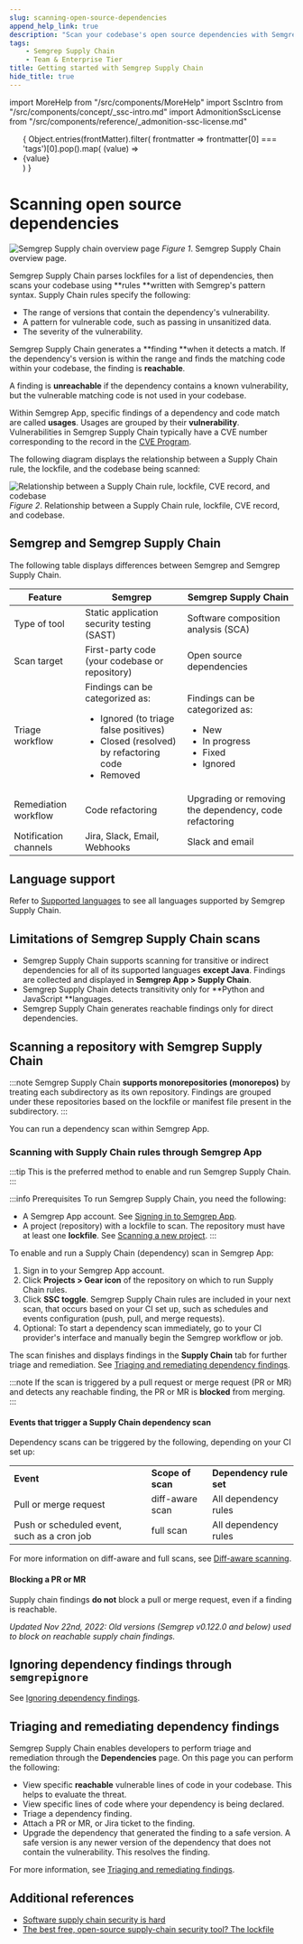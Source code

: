 ```yaml
---
slug: scanning-open-source-dependencies
append_help_link: true
description: "Scan your codebase's open source dependencies with Semgrep Supply Chain's high-signal rules that determine a vulnerability's reachability."
tags:
    - Semgrep Supply Chain
    - Team & Enterprise Tier
title: Getting started with Semgrep Supply Chain
hide_title: true
---
```


import MoreHelp from "/src/components/MoreHelp"
import SscIntro from "/src/components/concept/_ssc-intro.md"
import AdmonitionSscLicense from "/src/components/reference/_admonition-ssc-license.md"

<ul id="tag__badge-list">
{
Object.entries(frontMatter).filter(
    frontmatter => frontmatter[0] === 'tags')[0].pop().map(
    (value) => <li class='tag__badge-item'>{value}</li> )
}
</ul>

# Scanning open source dependencies

<SscIntro />

<AdmonitionSscLicense />

![Semgrep Supply chain overview page](/img/sc-overview.png)
_Figure 1_. Semgrep Supply Chain overview page.

Semgrep Supply Chain parses lockfiles for a list of dependencies, then scans your codebase using **rules **written with Semgrep's pattern syntax. Supply Chain rules specify the following:

* The range of versions that contain the dependency's vulnerability.
* A pattern for vulnerable code, such as passing in unsanitized data.
* The severity of the vulnerability.

Semgrep Supply Chain generates a **finding **when it detects a match. If the dependency's version is within the range and finds the matching code within your codebase, the finding is **reachable**.

A finding is **unreachable** if the dependency contains a known vulnerability, but the vulnerable matching code is not used in your codebase.

Within Semgrep App, specific findings of a dependency and code match are called **usages**. Usages are grouped by their **vulnerability**. Vulnerabilities in Semgrep Supply Chain typically have a CVE number corresponding to the record in the [CVE Program](https://www.cve.org/About/Overview).

The following diagram displays the relationship between a Supply Chain rule, the lockfile, and the codebase being scanned:

![Relationship between a Supply Chain rule, lockfile, CVE record, and codebase](/img/sc-reachability-analysis.png)
_Figure 2_. Relationship between a Supply Chain rule, lockfile, CVE record, and codebase.

## Semgrep and Semgrep Supply Chain

The following table displays differences between Semgrep and Semgrep Supply Chain.

<table>
<thead><tr>
   <th>Feature</th>
   <th>Semgrep</th>
   <th>Semgrep Supply Chain</th>
</tr></thead>
<tbody><tr>
   <td>Type of tool</td>
   <td>Static application security testing (SAST)</td>
   <td>Software composition analysis (SCA)</td>
  </tr>
  <tr>
   <td>Scan target
   </td>
   <td>First-party code (your codebase or repository)
   </td>
   <td>Open source dependencies 
   </td>
  </tr>
  <tr>
   <td>Triage workflow
   </td>
   <td>Findings can be categorized as:
<ul>
<li>Ignored (to triage false positives)</li>
<li>Closed (resolved) by refactoring code</li>
<li>Removed</li>
</ul>
   </td>
   <td>Findings can be categorized as:
<ul>
<li>New</li>
<li>In progress</li>
<li>Fixed</li>
<li>Ignored</li>
</ul>
   </td>
  </tr>
  <tr>
   <td>Remediation workflow
   </td>
   <td>Code refactoring
   </td>
   <td>Upgrading or removing the dependency, code refactoring
   </td>
  </tr>
  <tr>
   <td>Notification channels
   </td>
   <td>Jira, Slack, Email, Webhooks
   </td>
   <td>Slack and email
   </td>
  </tr></tbody>
</table>

## Language support

Refer to [Supported languages](/docs/supported-languages#semgrep-supply-chain) to see all languages supported by Semgrep Supply Chain.

## Limitations of Semgrep Supply Chain scans

* Semgrep Supply Chain supports scanning for transitive or indirect dependencies for all of its supported languages **except Java**. Findings are collected and displayed in **Semgrep App > Supply Chain**.
* Semgrep Supply Chain detects transitivity only for **Python and JavaScript **languages.
* Semgrep Supply Chain generates reachable findings only for direct dependencies.

## Scanning a repository with Semgrep Supply Chain

:::note
Semgrep Supply Chain **supports monorepositories (monorepos)** by treating each subdirectory as its own repository. Findings are grouped under these repositories based on the lockfile or manifest file present in the subdirectory.
:::

You can run a dependency scan within Semgrep App.

### Scanning with Supply Chain rules through Semgrep App

:::tip
This is the preferred method to enable and run Semgrep Supply Chain.
:::

:::info Prerequisites
To run Semgrep Supply Chain, you need the following:
* A Semgrep App account. See [Signing in to Semgrep App](/docs/semgrep-app/getting-started-with-semgrep-app/#signing-in-to-semgrep-app).
* A project (repository) with a lockfile to scan. The repository must have at least one **lockfile**. See [Scanning a new project](/docs/semgrep-app/getting-started-with-semgrep-app/#scanning-a-new-project).
:::

To enable and run a Supply Chain (dependency) scan in Semgrep App:

1. Sign in to your Semgrep App account.
2. Click **Projects > Gear icon** of the repository on which to run Supply Chain rules.
3. Click **SSC toggle**. Semgrep Supply Chain rules are included in your next scan, that occurs based on your CI set up, such as schedules and events configuration (push, pull, and merge requests).
4. Optional: To start a dependency scan immediately, go to your CI provider's interface and manually begin the Semgrep workflow or job.

The scan finishes and displays findings in the **Supply Chain** tab for further triage and remediation. See [Triaging and remediating dependency findings](/docs/semgrep-sc/triaging-and-remediating-vulnerabilities).

:::note
If the scan is triggered by a pull request or merge request (PR or MR) and detects any reachable finding, the PR or MR is **blocked** from merging.
:::

#### Events that trigger a Supply Chain dependency scan

Dependency scans can be triggered by the following, depending on your CI set up:

<table>
  <tr>
   <td><strong>Event</strong>
   </td>
   <td><strong>Scope of scan</strong>
   </td>
   <td><strong>Dependency rule set</strong>
   </td>
  </tr>
  <tr>
   <td>Pull or merge request
   </td>
   <td>diff-aware scan
   </td>
   <td>All dependency rules
   </td>
  </tr>
  <tr>
   <td>Push or scheduled event, such as a cron job
   </td>
   <td>full scan
   </td>
   <td>All dependency rules
   </td>
  </tr>
</table>

For more information on diff-aware and full scans, see [Diff-aware scanning](/docs/semgrep-ci/running-semgrep-ci-with-semgrep-app/#diff-aware-scanning).

#### Blocking a PR or MR

Supply chain findings **do not** block a pull or merge request,
even if a finding is reachable.

_Updated Nov 22nd, 2022: Old versions (Semgrep v0.122.0 and below) used to block on reachable supply chain findings._

## Ignoring dependency findings through `semgrepignore`

See [Ignoring dependency findings](/docs/semgrep-sc/ignoring-lockfiles-dependencies).

## Triaging and remediating dependency findings

Semgrep Supply Chain enables developers to perform triage and remediation through the **Dependencies** page. On this page you can perform the following:

* View specific **reachable** vulnerable lines of code in your codebase. This helps to evaluate the threat.
* View specific lines of code where your dependency is being declared.
* Triage a dependency finding.
* Attach a PR or MR, or Jira ticket to the finding.
* Upgrade the dependency that generated the finding to a safe version. A safe version is any newer version of the dependency that does not contain the vulnerability. This resolves the finding.

For more information, see [Triaging and remediating findings](/docs/semgrep-sc/triaging-and-remediating-vulnerabilities).

## Additional references

* [Software supply chain security is hard](https://r2c.dev/blog/2022/software-supply-chain-security-is-hard/)
* [The best free, open-source supply-chain security tool? The lockfile](https://r2c.dev/blog/2022/the-best-free-open-source-supply-chain-tool-the-lockfile/)

<MoreHelp />
